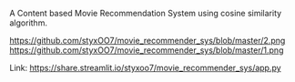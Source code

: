 A Content based Movie Recommendation System using cosine similarity algorithm.

https://github.com/styxOO7/movie_recommender_sys/blob/master/2.png
https://github.com/styxOO7/movie_recommender_sys/blob/master/1.png

Link: https://share.streamlit.io/styxoo7/movie_recommender_sys/app.py
